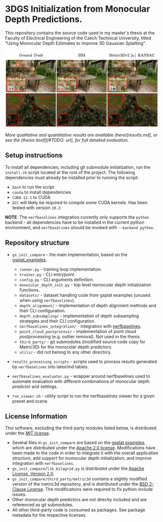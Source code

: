 # 3DGS Initialization from Monocular Depth Predictions.

This repository contains the source code used in my master's thesis at the Faculty of Electrical Engineering of the Czech Technical University, titled "Using Monocular Depth Estimates to Improve 3D Gaussian Splatting".

![Select qualitative results](qualitative_results.png)

*More qualitative and quantitative results are available (here)[results.md], or see the (thesis itself)[#TODO: url], for full detailed evaluation.*

## Setup instructions

To install all dependencies, including git submodule initialization, run the `install.sh` script located at the root of the project. The following dependencies must already be installed prior to running the script:
- `bash` to run the script
- `conda` to install dependencies
- `CUDA 12.1` to CUDA
- `GCC` will likely be required to compile some CUDA kernels. Has been tested with version `10.2`.

**NOTE**: The `nerfbaselines` integration currently only supports the `python` backend - all dependencies have to be installed in the current python environment, and `nerfbaselines` should be invoked with `--backend python`.

## Repository structure
- `gs_init_compare` - the main implementation, based on the [gsplat_examples](https://github.com/nerfstudio-project/gsplat/tree/main/examples).
    - `runner.py` - training loop implementation.
    - `trainer.py` - CLI entrypoint.
    - `config.py` - CLI arguments definition.
    - `monocular_depth_init.py` - top level monocular depth initialization functions.
    - `datasets/` - dataset handling code from gsplat examples (unused when using `nerfbaselines`).
    - `depth_alignment/` - implementation of depth alignment methods and their CLI configuration.
    - `depth_subsampling/` - implementation of depth subsampling strategies and their CLI configuration.
    - `nerfbaselines_integration/` - integration with [nerfbaselines](https://nerfbaselines.github.io/).
    - `point_cloud_postprocess/` - implementation of point cloud postprocessing (e.g. outlier removal). Not used in the thesis.
    - `third_party/` - git submodules (modified source code copy for Metric3D) for the monocular depth predictors.
    - `utils/` - did not belong to any other directory.

- `results_processing_scripts` - scripts used to process results generated by `nerfbaselines` into latex/md tables.
- `nerfbaselines_evaluator.py` - wrapper around nerfbaselines used to automate evaluation with different combinations of monocular depth predictor and settings.
- `run_viewer.sh` - utility script to run the nerfbaselines viewer for a given preset and scene.


## License Information

This software, excluding the third-party modules listed below, is distributed under the [MIT license](LICENSE).

- Several files in `gs_init_compare` are based on the [gsplat examples](https://github.com/nerfstudio-project/gsplat/tree/main/examples), which 
are distributed under the [Apache 2.0 license](LICENSE_gsplat_examples). Modifications have been made to the code in order to integrate it with 
the overall application structure, add support for monocular depth initialization, and improve integration with `nerfbaselines`.
- `gs_init_compare/lib_bilagrid.py` is distributed under the [Apache License, Version 2.0](http://www.apache.org/licenses/LICENSE-2.0).
- `gs_init_compare/third_party/metric3d` contains a slightly modified version of the metric3d repository, and is distributed under the [BSD 2-Clause License](gs_init_compare/third_party/metric3d/LICENSE). The modifications were required to fix python include issues.
- Other monocular depth predictors are not directly included and are referenced as git submodules.
- All other third-party code is consumed as packages. See package metadata for the respective licenses.

